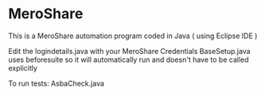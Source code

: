 # MeroShare
This is a MeroShare automation program coded in Java ( using Eclipse IDE )

Edit the logindetails.java with your MeroShare Credentials
BaseSetup.java uses beforesuite so it will automatically run and doesn't have to be called explicitly

To run tests:
AsbaCheck.java
